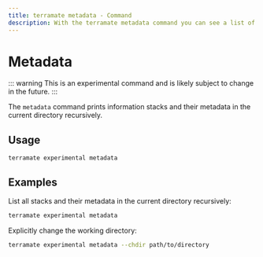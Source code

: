 ```yaml
---
title: terramate metadata - Command
description: With the terramate metadata command you can see a list of stacks and their metadata.
---
```


# Metadata

::: warning
This is an experimental command and is likely subject to change in the future.
:::

The `metadata` command prints information stacks and their metadata in the current directory recursively. 

## Usage

`terramate experimental metadata`

## Examples

List all stacks and their metadata in the current directory recursively:

```bash
terramate experimental metadata
```

Explicitly change the working directory:

```bash
terramate experimental metadata --chdir path/to/directory
```
